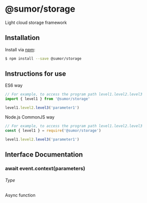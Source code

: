# @sumor/storage

Light cloud storage framework

## Installation

Install via [npm](https://www.npmjs.com/):

```sh
$ npm install --save @sumor/storage
```

## Instructions for use

ES6 way

```js
// For example, to access the program path level1.level2.level3
import { level1 } from '@sumor/storage'

level1.level2.level3('parameter1')
```

Node.js CommonJS way

```js
// For example, to access the program path level1.level2.level3
const { level1 } = require('@sumor/storage')

level1.level2.level3('parameter1')
```

## Interface Documentation

### await event.context(parameters)

###### Type

Async function
